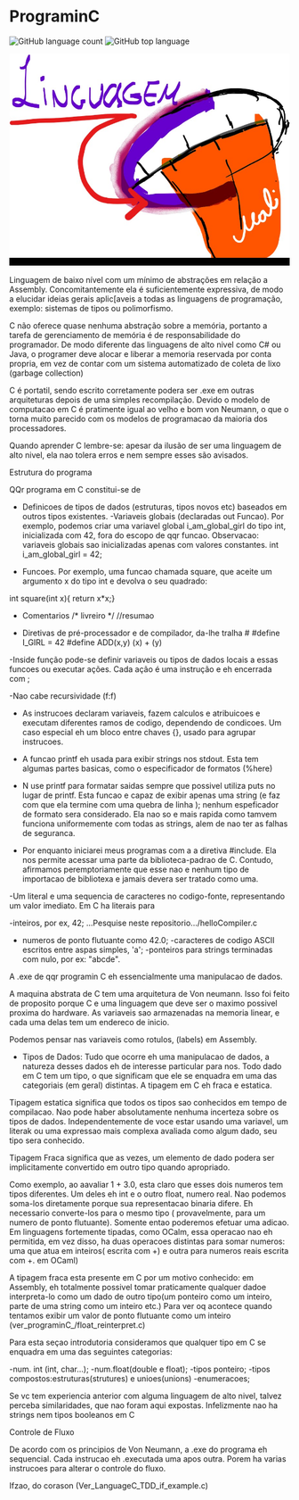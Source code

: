

# PrograminC
 
![GitHub language count](https://img.shields.io/github/languages/count/maliarte/PrograminC?style=plastic)
![GitHub top language](https://img.shields.io/github/languages/top/maliarte/PrograminC)

![](https://github.com/Maliarte/images/blob/master/linguagemCpor-mariliasilva-maliarte-malimidia.jpg)

Linguagem de baixo nível com um mínimo de abstrações em relação a Assembly. Concomitantemente ela é suficientemente expressiva, de modo a elucidar ideias gerais aplic[aveis a todas as linguagens de programação, exemplo: sistemas de tipos ou polimorfismo.

C não oferece quase nenhuma abstração sobre a memória, portanto a tarefa de gerenciamento de memória é de responsabilidade do programador. De modo diferente das linguagens de alto nivel como C# ou Java, o programer deve alocar e liberar a memoria reservada por conta propria, em vez de contar com um sistema automatizado de coleta de lixo (garbage collection)

C é portatil, sendo escrito corretamente podera ser .exe em outras arquiteturas depois de uma simples recompilação. Devido o modelo de computacao em C é pratimente igual ao velho e bom von Neumann, o que o torna muito parecido com os modelos de programacao da maioria dos processadores.

Quando aprender C lembre-se: apesar da ilusão de ser uma linguagem de alto nivel, ela nao tolera erros e nem sempre esses são avisados.

Estrutura do programa

QQr programa em C constitui-se de
- Definicoes de tipos de dados (estruturas, tipos novos etc) baseados em outros tipos existentes.
-Variaveis globais (declaradas out Funcao). Por exemplo, podemos criar uma variavel global i_am_global_girl do tipo int, inicializada com 42, fora do escopo de qqr funcao. Observacao: variaveis globais sao inicializadas apenas com valores constantes.
int i_am_global_girl = 42;

- Funcoes. Por exemplo, uma funcao chamada square, que aceite um argumento x do tipo int e devolva o seu quadrado: 

int square(int x){ return x*x;}

- Comentarios /* livreiro */ //resumao 

- Diretivas de pré-processador e de compilador, da-lhe tralha #
#define I_GIRL = 42
#define ADD(x,y) (x) + (y)

-Inside função pode-se definir variaveis ou tipos de dados locais a essas funcoes ou executar ações. Cada ação é uma instrução e eh encerrada com ;

-Nao cabe recursividade (f:f)

- As instrucoes declaram variaveis, fazem calculos e atribuicoes e executam diferentes ramos de codigo, dependendo de condicoes. Um caso especial eh um bloco entre chaves {}, usado para agrupar instrucoes. 

- A funcao printf eh usada para exibir strings nos stdout. Esta tem algumas partes basicas, como o especificador de formatos (%here)

- N use printf para formatar saidas sempre que possivel utiliza puts no lugar de printf. Esta funcao e capaz de exibir apenas uma string (e faz com que ela termine com uma quebra de linha ); nenhum espeficador de formato sera considerado. Ela nao so e mais rapida como tamvem funciona uniformemente com todas as strings, alem de nao ter as falhas de seguranca.

- Por enquanto iniciarei meus programas com a a diretiva #include<stdio>. Ela nos permite acessar uma parte da biblioteca-padrao de C. Contudo, afirmamos peremptoriamente que esse nao e nenhum tipo de importacao de bibliotexa e jamais devera ser tratado como uma.

-Um literal e uma sequencia de caracteres no codigo-fonte, representando um valor imediato. Em C ha literais para

-inteiros, por ex, 42; ...Pesquise neste repositorio.../helloCompiler.c
- numeros de ponto flutuante como 42.0;
-caracteres de codigo ASCII escritos entre aspas simples, 'a';
-ponteiros para strings terminadas com nulo, por ex: "abcde".

A .exe de qqr programin C eh essencialmente uma manipulacao de dados. 

A maquina abstrata de C tem uma arquitetura de Von neumann. Isso foi feito de proposito porque C e uma linguagem que deve ser o maximo possivel proxima do hardware. As variaveis sao armazenadas na memoria linear, e cada uma delas tem um endereco de inicio.

Podemos pensar nas variaveis como rotulos, (labels) em Assembly.

- Tipos de Dados:
Tudo que ocorre eh uma manipulacao de dados, a natureza desses dados eh de interesse particular para nos. Todo dado em C tem um tipo, o que significam que ele se enquadra em uma das categoriais (em geral) distintas. A tipagem em C eh fraca e estatica.

Tipagem estatica significa que todos os tipos sao conhecidos em tempo de compilacao. Nao pode haber absolutamente nenhuma incerteza sobre os tipos de dados. Independentemente de voce estar usando uma variavel, um literak ou uma expressao mais complexa avaliada como algum dado, seu tipo sera conhecido.

Tipagem Fraca significa que as vezes, um elemento de dado podera ser implicitamente convertido em outro tipo quando apropriado.

Como exemplo, ao aavaliar 1 + 3.0, esta claro que esses dois numeros tem tipos diferentes. Um deles eh int e o outro float, numero real. Nao podemos soma-los diretamente porque sua representacao binaria difere. Eh necessario converte-los para o mesmo tipo ( provavelmente, para um numero de ponto flutuante). Somente entao poderemos efetuar uma adicao. Em linguagens fortemente tipadas, como OCalm, essa operacao nao eh permitida, em vez disso, ha duas operacoes distintas para somar numeros: uma que atua em inteiros( escrita com +) e outra para numeros reais escrita com +. em OCaml)

A tipagem fraca esta presente em C por um motivo conhecido: em Assembly, eh totalmente possivel tomar praticamente qualquer dadoe interpreta-lo como um dado de outro tipo(um ponteiro como um inteiro, parte de uma string como um inteiro etc.) Para ver oq acontece quando tentamos exibir um valor de ponto flutuante como um inteiro (ver_programinC_/float_reinterpret.c)

Para esta seçao introdutoria consideramos que qualquer tipo em C se enquadra em uma das seguintes categorias:

-num. int (int, char...);
-num.float(double e float);
-tipos ponteiro;
-tipos compostos:estruturas(strutures) e unioes(unions)
-enumeracoes;

Se vc tem experiencia anterior com alguma linguagem de alto nivel, talvez perceba similaridades, que nao foram aqui expostas.
Infelizmente nao ha strings nem tipos booleanos em C

Controle de Fluxo

De acordo com os principios de Von Neumann, a .exe do programa eh sequencial. Cada instrucao eh .executada uma apos outra. Porem ha varias instrucoes para alterar o controle do fluxo.

Ifzao, do corason (Ver_LanguageC_TDD_if_example.c)
